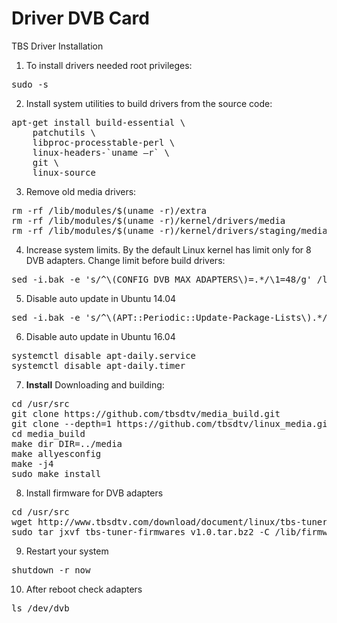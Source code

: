 # Driver DVB Card
TBS Driver Installation
<br>
1. To install drivers needed root privileges:
<pre>sudo -s</pre>
2. Install system utilities to build drivers from the source code:
<pre>apt-get install build-essential \
    patchutils \
    libproc-processtable-perl \
    linux-headers-`uname –r` \
    git \
    linux-source</pre>
3. Remove old media drivers:
<pre>rm -rf /lib/modules/$(uname -r)/extra
rm -rf /lib/modules/$(uname -r)/kernel/drivers/media
rm -rf /lib/modules/$(uname -r)/kernel/drivers/staging/media</pre>
4. Increase system limits. By the default Linux kernel has limit only for 8 DVB adapters. Change limit before build drivers:
<pre>sed -i.bak -e 's/^\(CONFIG_DVB_MAX_ADAPTERS\)=.*/\1=48/g' /lib/modules/$(uname -r)/build/.config</pre>
5. Disable auto update in Ubuntu 14.04
<pre>sed -i.bak -e 's/^\(APT::Periodic::Update-Package-Lists\).*/\1 "0";/g' /etc/apt/apt.conf.d/10periodic</pre>
6. Disable auto update in Ubuntu 16.04
<pre>systemctl disable apt-daily.service
systemctl disable apt-daily.timer</pre>
7. <b>Install</b>
Downloading and building:
<pre>cd /usr/src
git clone https://github.com/tbsdtv/media_build.git
git clone --depth=1 https://github.com/tbsdtv/linux_media.git -b latest ./media
cd media_build
make dir DIR=../media
make allyesconfig
make -j4
sudo make install</pre>
8. Install firmware for DVB adapters
<pre>cd /usr/src
wget http://www.tbsdtv.com/download/document/linux/tbs-tuner-firmwares_v1.0.tar.bz2
sudo tar jxvf tbs-tuner-firmwares_v1.0.tar.bz2 -C /lib/firmware/</pre>
9. Restart your system
<pre>shutdown -r now</pre>
10. After reboot check adapters
<pre>ls /dev/dvb</pre>
